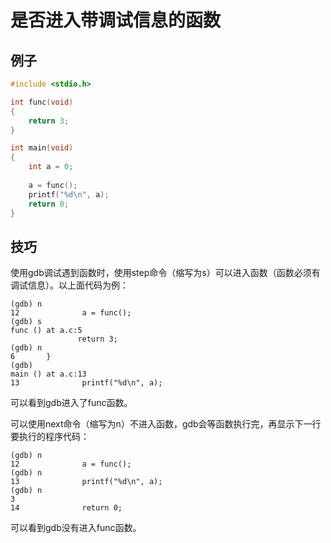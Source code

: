 # 是否进入带调试信息的函数

## 例子
```c
#include <stdio.h>

int func(void)
{
	return 3;
}

int main(void)
{
	int a = 0;
	
	a = func();
	printf("%d\n", a);
	return 0;
}
```


## 技巧
使用gdb调试遇到函数时，使用step命令（缩写为s）可以进入函数（函数必须有调试信息）。以上面代码为例：
```
(gdb) n
12              a = func();
(gdb) s
func () at a.c:5
               return 3;
(gdb) n
6       }
(gdb)
main () at a.c:13
13              printf("%d\n", a);
```
可以看到gdb进入了func函数。

可以使用next命令（缩写为n）不进入函数，gdb会等函数执行完，再显示下一行要执行的程序代码：
```
(gdb) n
12              a = func();
(gdb) n
13              printf("%d\n", a);
(gdb) n
3
14              return 0;
```
可以看到gdb没有进入func函数。
